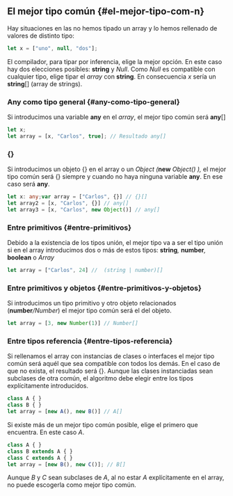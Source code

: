 ## El mejor tipo común {#el-mejor-tipo-com-n}

Hay situaciones en las no hemos tipado un array y lo hemos rellenado de valores de distinto tipo:

```ts
let x = ["uno", null, "dos"];
```

El compilador, para tipar por inferencia, elige la mejor opción. En este caso hay dos elecciones posibles: **string** y _Null_. Como _Null_ es compatible con cualquier tipo, elige tipar el _array_ con **string**. En consecuencia _x_ sería un **string**[] (array de strings).

### Any como tipo general {#any-como-tipo-general}

Si introducimos una variable **any** en el _array_, el mejor tipo común será **any**[]

```ts
let x;
let array = [x, "Carlos", true]; // Resultado any[]
```

### **{}**

Si introducimos un objeto {} en el array o un _Object_ _(_**new** _Object() ),_ el mejor tipo común será {} siempre y cuando no haya ninguna variable **any**. En ese caso será **any**.

```ts
let x: any;var array = ["Carlos", {}] // {}[]
let array2 = [x, "Carlos", {}] // any[]
let array3 = [x, "Carlos", new Object()] // any[]
```

### Entre primitivos {#entre-primitivos}

Debido a la existencia de los tipos unión, el mejor tipo va a ser el tipo unión si en el array introducimos dos o más de estos tipos: **string**_,_ **number**_,_ **boolean** o _Array_

```ts
let array = ["Carlos", 24] //  (string | number)[]
```

### Entre primitivos y objetos {#entre-primitivos-y-objetos}

Si introducimos un tipo primitivo y otro objeto relacionados (**number**_/Number_) el mejor tipo común será el del objeto.

```ts
let array = [3, new Number(1)] // Number[]
```

### Entre tipos referencia {#entre-tipos-referencia}

Si rellenamos el array con instancias de clases o interfaces el mejor tipo común será aquél que sea compatible con todos los demás. En el caso de que no exista, el resultado será {}. Aunque las clases instanciadas sean subclases de otra común, el algoritmo debe elegir entre los tipos explícitamente introducidos.

```ts
class A { }
class B { }
let array = [new A(), new B()] // A[]
```

Si existe más de un mejor tipo común posible, elige el primero que encuentra. En este caso _A_.

```ts
class A { }
class B extends A { }
class C extends A { }
let array = [new B(), new C()]; // B[]
```

Aunque _B_ y _C_ sean subclases de _A_, al no estar _A_ explícitamente en el array, no puede escogerla como mejor tipo común.